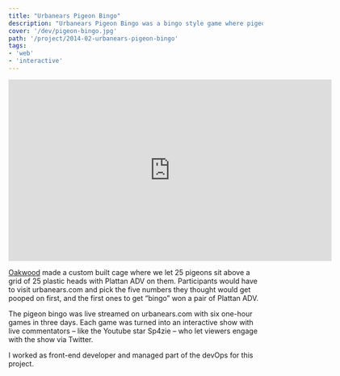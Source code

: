 ```yaml
---
title: "Urbanears Pigeon Bingo"
description: "Urbanears Pigeon Bingo was a bingo style game where pigeons shit on the washable headphones to call the numbers."
cover: '/dev/pigeon-bingo.jpg'
path: '/project/2014-02-urbanears-pigeon-bingo'
tags:
- 'web'
- 'interactive'
---
```


<iframe src="https://player.vimeo.com/video/117785141?title=0&byline=0&portrait=0" width="640" height="360" frameborder="0" webkitallowfullscreen mozallowfullscreen allowfullscreen></iframe>

[Oakwood](http://oakwood.se/) made a custom built cage where we let 25 pigeons sit above a grid of 25 plastic heads with Plattan ADV on them. Participants would have to visit urbanears.com and pick the five numbers they thought would get pooped on first, and the first ones to get “bingo” won a pair of Plattan ADV.

The pigeon bingo was live streamed on urbanears.com with six one-hour games in three days. Each game was turned into an interactive show with live commentators – like the Youtube star Sp4zie – who let viewers engage with the show via Twitter.

I worked as front-end developer and managed part of the devOps for this project.
